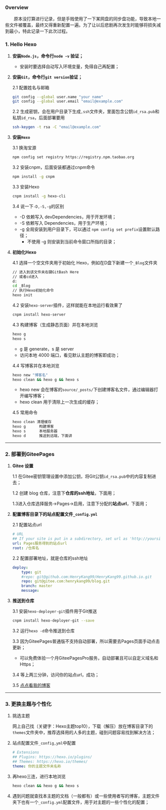 ### 0verview

　　原本没打算进行记录，但是手贱使用了一下某网盘的同步盘功能，导致本地一些文件被覆盖，最终又得重新配置一遍。为了让以后悲剧再次发生时能够将损失减到最小，特此记录一下此次过程。

### 1. Hello Hexo

1. **安装`Node.js`，命令行`node -v` 验证；**

   - 安装时要选择自动写入环境变量，免得自己再配置；

2. **安装`Git`，命令行`git version`验证；**

   2.1  配置姓名与邮箱

   ```bash
   git config --global user.name "your name"
   git config --global user.email "email@example.com"
   ```

   2.2 生成密钥，会在用户目录下生成`,ssh`文件夹，里面包含公钥`id_rsa.pub`和私钥`id_rsa`，后面部署要用

   ```bash
   ssh-keygen -t rsa -C "email@example.com"
   ```

   

3. **安装`Hexo`**

   3.1 换淘宝源

   ```bash
   npm config set registry https://registry.npm.taobao.org
   ```

   3.2 安装cnpm，后面安装都通过cnpm命令

   ```bash
   npm install -g cnpm
   ```

   3.3 安装Hexo

   ```bash
   cnpm install -g hexo-cli
   ```

   3.4 说一下`-D,-S,-g`的区别

   - -D 依赖写入 devDependencies，用于开发环境；
   - -S 依赖写入 Dependencies，用于生产环境；
   - -g 全局安装到用户目录下，可以通过 `npm config set prefix`设置默认路径；
     - 不使用 -g 则安装到当前命令窗口所指的目录；

4. **初始化Hexo**

   4.1 选择一个空文件夹用于初始化 Hexo，例如在D盘下新建一个`_Blog`文件夹

   ```bash
   // 进入到该文件夹右键GitBash Here
   // 或者cd进入
   d:
   cd _Blog
   // 执行Hexo初始化命令
   hexo init
   ```

   4.2 安装`hexo-server`插件，这样就能在本地运行看效果了

   ```bash
   cnpm install hexo-server
   ```

   4.3 构建博客（生成静态页面）并在本地浏览

   ```bash
   hexo g
   hexo s
   ```

   - g 是 generate，s 是 server
   - 访问本地 4000 端口，看见默认主题的博客即成功；

   4.4 写博客并在本地浏览

   ```bash
   hexo new "博客名"
   hexo clean && hexo g && hexo s
   ```

   - hexo new 会在博客的`source/_posts/`下创建博客名文件，通过编辑器打开编写博客；
   - hexo clean 用于清除上一次生成的缓存；

   4.5 常用命令

   ```bash
   hexo clean 清理缓存
   hexo g	   构建博客
   hexo s	   本地服务器
   hexo d	   推送到远端，下面讲
   ```

   

----

### 2. 部署到GiteePages

1. **Gitee 设置**

   1.1 在Gitee密钥管理设置中添加公钥，将Git公钥`id_rsa.pub`中的内容复制进去；

   1.2 创建 blog 仓库，注意下**仓库的ssh地址**，下面用；

   1.3进入仓库选择服务->Pages->启用，注意下分配的**站点url**，下面用；

2. **配置博客目录下的站点配置文件`_config.yml`**

   2.1 配置站点url

   ```yml
   # URL
   ## If your site is put in a subdirectory, set url as 'http://yoursite.com/child' and root as '/child/'
   url: Pages服务得到的站点url
   root: /仓库名
   ```

   2.2 配置部署地址，就是仓库的ssh地址

   ```yml
   deploy:
       type: git
       #repo: git@github.com:HenryKang99/HenryKang99.github.io.git       
       repo: git@gitee.com:henrykang99/blog.git
       branch: master                           
       message:
   ```

3. **推送到仓库**

   3.1 安装`hexo-deployer-git`插件用于Git推送

   ```bash
   cnpm install hexo-deployer-git --save
   ```

   3.2 运行`hexo -d`命令推送到仓库

   3.3 因为GiteePages普通版不支持自动部署，所以需要去Pages页面手动点击更新；

   - 可以免费体验一个月GiteePagesPro服务，自动部署且可以自定义域名和Https；

   3.4 等上两三分钟，访问你的站点url，成功；

   3.5 [点点看我的博客](https://www.henrykang.site)

----

### 3. 更换主题与个性化

1. 挑选主题

   网上自己找（关键字：Hexo主题top10），下载（解压）放在博客目录下的`themes`文件夹中，推荐选择用的人多的主题，碰到问题容易找到解决方法；

2. 站点配置文件`_config,yml`中配置

   ```yml
   # Extensions
   ## Plugins: https://hexo.io/plugins/
   ## Themes: https://hexo.io/themes/
   theme: 你的主题文件夹名称
   ```

3. 再hexo三连，进行本地浏览

   ```bash
   hexo clean && hexo g && hexo s
   ```

4. 遇到问题就查找本主题的文档（一般都有）或一些使用者写的博客，主题文件夹下也有一个`_config.yml`配置文件，用于对主题的一些个性化的配置；

